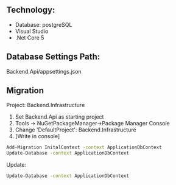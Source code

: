 ## Technology:
- Database: postgreSQL
- Visual Studio
- .Net Core 5

## Database Settings Path:
Backend.Api/appsettings.json

## Migration
Project: Backend.Infrastructure
  1. Set Backend.Api as starting project
  2. Tools -> NuGetPackageManager->Package Manager Console
  3. Change 'DefaultProject': Backend.Infrastructure
  4. [Write in console]
```sh
Add-Migration InitalContext -context ApplicationDbContext 
Update-Database -context ApplicationDbContext
```

Update:
```sh
Update-Database -context ApplicationDbContext
```